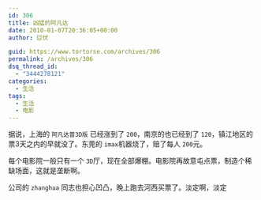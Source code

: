 ```yaml
---
id: 306
title: 凶猛的阿凡达
date: 2010-01-07T20:36:05+00:00
author: 愆伏

guid: https://www.tortorse.com/archives/306
permalink: /archives/306
dsq_thread_id:
  - "3444278121"
categories:
  - 生活
tags:
  - 生活
  - 电影
---
```

据说，上海的 `阿凡达普3D版` 已经涨到了 `200`，南京的也已经到了 `120`，镇江地区的票3天之内的早就没了。东莞的 `imax`机器烧了，赔了每人 `200`元。

每个电影院一般只有一个 `3D`厅，现在全部爆棚。电影院再故意屯点票，制造个稀缺场面，这就是垄断啊。

公司的 `zhanghua` 同志也担心凹凸，晚上跑去河西买票了。淡定啊，淡定